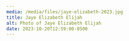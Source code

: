 ```yaml
---
media: /media/files/jaye-elizabeth-2023.jpg
title: Jaye Elizabeth Elijah
alt: Photo of Jaye Elizabeth Elijah
date: 2023-10-20T12:59:00-0500
---
```

